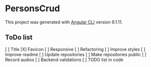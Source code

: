 # PersonsCrud

This project was generated with [Angular CLI](https://github.com/angular/angular-cli) version 9.1.11.

## ToDo list

[ ] Title
[X] Favicon
[ ] Responsive
[ ] Refactoring
[ ] Improve styles
[ ] Improve readme
[ ] Update repositories
[ ] Make repositories public
[ ] Record audios
[ ] Backend validations
[ ] TODO list in code